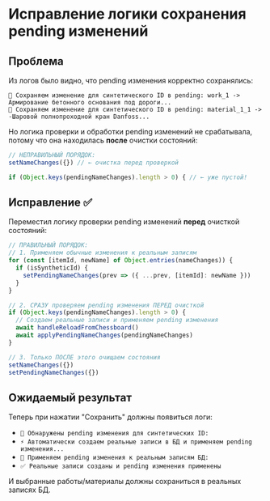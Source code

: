 # Исправление логики сохранения pending изменений

## Проблема
Из логов было видно, что pending изменения корректно сохранялись:
```
📝 Сохраняем изменение для синтетического ID в pending: work_1 -> Армирование бетонного основания под дороги...
📝 Сохраняем изменение для синтетического ID в pending: material_1_1 -> -Шаровой полнопроходной кран Danfoss...
```

Но логика проверки и обработки pending изменений не срабатывала, потому что она находилась **после** очистки состояний:

```typescript
// НЕПРАВИЛЬНЫЙ ПОРЯДОК:
setNameChanges({}) // ← очистка перед проверкой

if (Object.keys(pendingNameChanges).length > 0) { // ← уже пустой!
```

## Исправление ✅

Переместил логику проверки pending изменений **перед** очисткой состояний:

```typescript
// ПРАВИЛЬНЫЙ ПОРЯДОК:
// 1. Применяем обычные изменения к реальным записям
for (const [itemId, newName] of Object.entries(nameChanges)) {
  if (isSyntheticId) {
    setPendingNameChanges(prev => ({ ...prev, [itemId]: newName }))
  }
}

// 2. СРАЗУ проверяем pending изменения ПЕРЕД очисткой
if (Object.keys(pendingNameChanges).length > 0) {
  // Создаем реальные записи и применяем pending изменения
  await handleReloadFromChessboard()
  await applyPendingNameChanges(pendingNameChanges)
}

// 3. Только ПОСЛЕ этого очищаем состояния
setNameChanges({})
setPendingNameChanges({})
```

## Ожидаемый результат

Теперь при нажатии "Сохранить" должны появиться логи:
- `🔄 Обнаружены pending изменения для синтетических ID:`
- `⚡ Автоматически создаем реальные записи в БД и применяем pending изменения...`
- `🔄 Применяем pending изменения к реальным записям БД:`
- `✅ Реальные записи созданы и pending изменения применены`

И выбранные работы/материалы должны сохраниться в реальных записях БД.